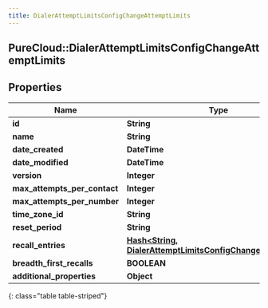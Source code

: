 ```yaml
---
title: DialerAttemptLimitsConfigChangeAttemptLimits
---
```

## PureCloud::DialerAttemptLimitsConfigChangeAttemptLimits

## Properties

|Name | Type | Description | Notes|
|------------ | ------------- | ------------- | -------------|
| **id** | **String** |  | [optional] |
| **name** | **String** |  | [optional] |
| **date_created** | **DateTime** |  | [optional] |
| **date_modified** | **DateTime** |  | [optional] |
| **version** | **Integer** |  | [optional] |
| **max_attempts_per_contact** | **Integer** |  | [optional] |
| **max_attempts_per_number** | **Integer** |  | [optional] |
| **time_zone_id** | **String** |  | [optional] |
| **reset_period** | **String** |  | [optional] |
| **recall_entries** | [**Hash&lt;String, DialerAttemptLimitsConfigChangeRecallEntry&gt;**](DialerAttemptLimitsConfigChangeRecallEntry.html) |  | [optional] |
| **breadth_first_recalls** | **BOOLEAN** |  | [optional] |
| **additional_properties** | **Object** |  | [optional] |
{: class="table table-striped"}


